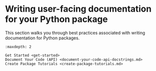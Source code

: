 # Writing user-facing documentation for your Python package 

This section walks you through best practices associated with writing 
documentation for Python packages. 

```{toctree}
:maxdepth: 2

Get Started <get-started>
Document Your Code (API) <document-your-code-api-docstrings.md>
Create Package Tutorials <create-package-tutorials.md>
```

